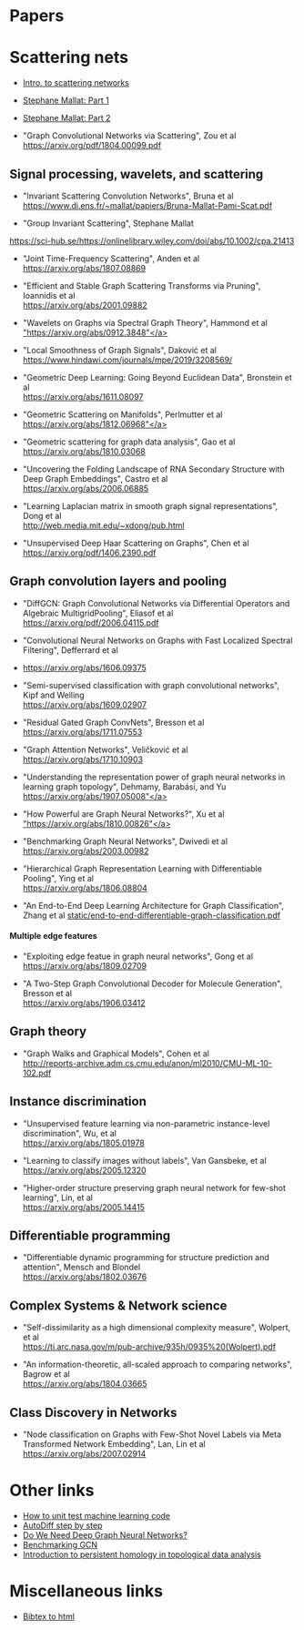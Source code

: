 # Papers

# Scattering nets
- <a href="https://towardsdatascience.com/a-convnet-that-works-on-like-20-samples-scatter-wavelets-b2e858f8a385">Intro. to scattering networks</a>

- <a href="https://www.youtube.com/watch?v=4eyUReyIPXg&feature=youtu.be&t=3060">Stephane Mallat: Part 1</a>
- <a href="https://www.youtube.com/watch?v=Gb8uaQn12Gk">Stephane Mallat: Part 2</a>

- "Graph Convolutional Networks via Scattering", Zou et al <br>
<a href="https://arxiv.org/pdf/1804.00099.pdf">https://arxiv.org/pdf/1804.00099.pdf</a>

## Signal processing, wavelets, and scattering
- "Invariant Scattering Convolution Networks", Bruna et al <br>
<a href="https://www.di.ens.fr/~mallat/papiers/Bruna-Mallat-Pami-Scat.pdf">https://www.di.ens.fr/~mallat/papiers/Bruna-Mallat-Pami-Scat.pdf</a>

- "Group Invariant Scattering", Stephane Mallat <br>
<a href="https://sci-hub.se/https://onlinelibrary.wiley.com/doi/abs/10.1002/cpa.21413">
https://sci-hub.se/https://onlinelibrary.wiley.com/doi/abs/10.1002/cpa.21413
</a>

- "Joint Time-Frequency Scattering", Anden et al <br>
 <a href="https://arxiv.org/abs/1807.08869">https://arxiv.org/abs/1807.08869</a>
- "Efficient and Stable Graph Scattering Transforms via Pruning", Ioannidis et al <br>
<a href="https://arxiv.org/abs/2001.09882">https://arxiv.org/abs/2001.09882</a>

- "Wavelets on Graphs via Spectral Graph Theory", Hammond et al <br>
<a href="https://arxiv.org/abs/0912.3848">"https://arxiv.org/abs/0912.3848"</a>

- "Local Smoothness of Graph Signals", Daković et al <br>
<a href="https://www.hindawi.com/journals/mpe/2019/3208569/">https://www.hindawi.com/journals/mpe/2019/3208569/</a>

- "Geometric Deep Learning: Going Beyond Euclidean Data", Bronstein et al <br>
<a href="https://arxiv.org/abs/1611.08097">https://arxiv.org/abs/1611.08097</a>

- "Geometric Scattering on Manifolds", Perlmutter et al <br>
<a href="https://arxiv.org/abs/1812.06968">https://arxiv.org/abs/1812.06968"</a>

- "Geometric scattering for graph data analysis", Gao et al <br>
<a href="https://arxiv.org/abs/1810.03068">https://arxiv.org/abs/1810.03068</a>

- "Uncovering the Folding Landscape of RNA Secondary Structure with Deep Graph Embeddings", Castro et al <br>
<a href="https://arxiv.org/abs/2006.06885">https://arxiv.org/abs/2006.06885</a>

- "Learning Laplacian matrix in smooth graph signal representations", Dong et al <br>
<a href="http://web.media.mit.edu/~xdong/pub.html">http://web.media.mit.edu/~xdong/pub.html</a>

- "Unsupervised Deep Haar Scattering on Graphs", Chen et al <br>
<a href="https://arxiv.org/pdf/1406.2390.pdf">https://arxiv.org/pdf/1406.2390.pdf</a>

## Graph convolution layers and pooling
- "DiffGCN: Graph Convolutional Networks via Differential Operators and Algebraic MultigridPooling", Eliasof et al <br>
<a href="https://arxiv.org/pdf/2006.04115.pdf">https://arxiv.org/pdf/2006.04115.pdf</a>

- "Convolutional Neural Networks on Graphs with Fast Localized Spectral Filtering", Defferrard et al <br>
- <a href="https://arxiv.org/abs/1606.09375">https://arxiv.org/abs/1606.09375</a>

- "Semi-supervised classification with graph convolutional networks", Kipf and Welling <br>
<a href="https://arxiv.org/abs/1609.02907">https://arxiv.org/abs/1609.02907</a>

- "Residual Gated Graph ConvNets", Bresson et al <br>
<a href="https://arxiv.org/abs/1711.07553">https://arxiv.org/abs/1711.07553</a>

- "Graph Attention Networks", Veličković et al <br> 
<a href="https://arxiv.org/abs/1710.10903">https://arxiv.org/abs/1710.10903</a>

- "Understanding the representation power of graph neural networks in learning graph topology", Dehmamy, Barabási, and Yu <br>
<a href="https://arxiv.org/abs/1907.05008">https://arxiv.org/abs/1907.05008"</a>

- "How Powerful are Graph Neural Networks?", Xu et al <br>
<a href="https://arxiv.org/abs/1810.00826">"https://arxiv.org/abs/1810.00826"</a>

- "Benchmarking Graph Neural Networks", Dwivedi et al <br>
<a href="https://arxiv.org/abs/2003.00982">https://arxiv.org/abs/2003.00982</a>

- "Hierarchical Graph Representation Learning with Differentiable Pooling", Ying et al <br>
<a href="https://arxiv.org/abs/1806.08804">https://arxiv.org/abs/1806.08804</a>

- "An End-to-End Deep Learning Architecture for Graph Classification", Zhang et al
<a href="static/end-to-end-differentiable-graph-classification.pdf">static/end-to-end-differentiable-graph-classification.pdf</a>

#### Multiple edge features
- "Exploiting edge featue in graph neural networks", Gong et al <br>
<a href="https://arxiv.org/abs/1809.02709">https://arxiv.org/abs/1809.02709</a>

- "A Two-Step Graph Convolutional Decoder for Molecule Generation", Bresson et al <br>
<a href="https://arxiv.org/abs/1906.03412">https://arxiv.org/abs/1906.03412</a>

## Graph theory
- "Graph Walks and Graphical Models", Cohen et al <br>
<a href="http://reports-archive.adm.cs.cmu.edu/anon/ml2010/CMU-ML-10-102.pdf">http://reports-archive.adm.cs.cmu.edu/anon/ml2010/CMU-ML-10-102.pdf</a>

## Instance discrimination
- "Unsupervised feature learning via non-parametric instance-level discrimination", Wu, et al <br>
<a href="https://arxiv.org/abs/1805.01978">https://arxiv.org/abs/1805.01978</a>

- "Learning to classify images without labels", Van Gansbeke, et al <br>
<a href="https://arxiv.org/abs/2005.12320">https://arxiv.org/abs/2005.12320</a>

- "Higher-order structure preserving graph neural network for few-shot learning", Lin, et al <br>
<a href="https://arxiv.org/abs/2005.14415">https://arxiv.org/abs/2005.14415</a>

## Differentiable programming 
- "Differentiable dynamic programming for structure prediction and attention", Mensch and Blondel <br>
<a href="https://arxiv.org/abs/1802.03676">https://arxiv.org/abs/1802.03676</a>

## Complex Systems \& Network science
- "Self-dissimilarity as a high dimensional complexity measure", Wolpert, et al <br>
<a href="https://ti.arc.nasa.gov/m/pub-archive/935h/0935%20(Wolpert).pdf">https://ti.arc.nasa.gov/m/pub-archive/935h/0935%20(Wolpert).pdf</a>

- "An information-theoretic, all-scaled approach to comparing networks", Bagrow et al <br>
<a href="https://arxiv.org/abs/1804.03665">https://arxiv.org/abs/1804.03665</a>


## Class Discovery in Networks
- "Node classification on Graphs with Few-Shot Novel Labels via Meta Transformed Network Embedding", Lan, Lin et al <br>
<a href="https://arxiv.org/abs/2007.02914">https://arxiv.org/abs/2007.02914</a>

# Other links
- <a href="https://medium.com/@keeper6928/how-to-unit-test-machine-learning-code-57cf6fd81765">How to unit test machine learning code</a> 
- <a href="https://medium.com/@marksaroufim/automatic-differentiation-step-by-step-24240f97a6e6">AutoDiff step by step</a>
- <a href="https://towardsdatascience.com/do-we-need-deep-graph-neural-networks-be62d3ec5c59">Do We Need Deep Graph Neural Networks?</a>
- <a href="https://towardsdatascience.com/benchmarking-graph-neural-networks-d644e0bf54d5">Benchmarking GCN</a>
- <a href="https://towardsdatascience.com/persistent-homology-with-examples-1974d4b9c3d0">Introduction to persistent homology in topological data analysis</a>


# Miscellaneous links
- <a href="https://bibtex.online/">Bibtex to html</a>
